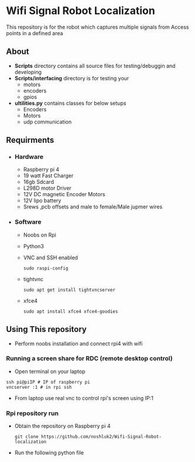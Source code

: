 # Wifi Signal Robot Localization
This repository is for the robot which captures multiple signals from Access points in a defined area
## About
- **Scripts** directory contains all source files for testing/debuggin and developing
- **Scripts/interfacing** directory is for testing your
  - motors
  - encoders
  - gpios
- **ultilities.py** contains classes for below setups
  - Encoders
  - Motors
  - udp communication
## Requirments
- ### Hardware
  - Raspberry pi 4
  - 19 watt Fast Charger
  - 16gb Sdcard
  - L298D motor Driver
  - 12V DC magnetic Encoder Motors
  - 12V lipo battery
  - Srews ,pcb offsets and male to female/Male jupmer wires
- ### Software
  - Noobs on Rpi
  - Python3
  - VNC and SSH enabled
    ```
    sudo raspi-config
    ```
  - tightvnc
    ```
    sudo apt get install tightvncserver
    ```
  - xfce4

    ```
    sudo apt install xfce4 xfce4-goodies
    ```

## Using This repository
- Perform noobs installation and connect rpi4 with wifi
### Running a screen share for RDC (remote desktop control)
  - Open terminal on your laptop

  ```
  ssh pi@piIP # IP of raspberry pi
  vncserver :1 # in rpi ssh
  ```

  - From laptop use real vnc to control rpi's screen using IP:1



 ### Rpi repository run
  - Obtain the repository on Raspberry pi 4

    ```
    git clone https://github.com/noshluk2/Wifi-Signal-Robot-localization
    ```
  - Run the following python file


